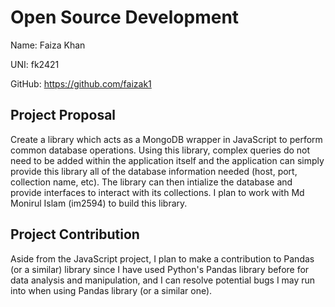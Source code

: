 # Open Source Development

Name: Faiza Khan

UNI: fk2421

GitHub: <https://github.com/faizak1>

## Project Proposal

Create a library which acts as a MongoDB wrapper in JavaScript to perform common database operations. Using this library, complex queries do not need to be added within the application itself and the application can simply provide this library all of the database information needed (host, port, collection name, etc). The library can then intialize the database and provide interfaces to interact with its collections. I plan to work with Md Monirul Islam (im2594) to build this library.

## Project Contribution

Aside from the JavaScript project, I plan to make a contribution to Pandas (or a similar) library since I have used Python's Pandas library before for data analysis and manipulation, and I can resolve potential bugs I may run into when using Pandas library (or a similar one).
